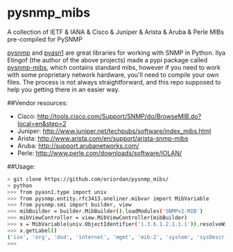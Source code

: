 pysnmp_mibs
===========

A collection of IETF &amp; IANA &amp; Cisco &amp; Juniper &amp; Arista &amp; Aruba &amp; Perle MIBs pre-compiled for PySNMP

[pysnmp](http://pysnmp.sf.net) and [pyasn1](http://pyasn1.sf.net) are great libraries for working with SNMP in Python.
Ilya Etingof (the author of the above projects) made a pypi package called [pysnmp-mibs](https://pypi.python.org/pypi/pysnmp-mibs/),
which contains standard mibs, however if you need to work with some proprietary network hardware, you'll need to compile your own files.
The process is not always straightforward, and this repo supposed to help you getting there in an easier way.
 
##Vendor resources:
 * Cisco: http://tools.cisco.com/Support/SNMP/do/BrowseMIB.do?local=en&step=2
 * Juniper: http://www.juniper.net/techpubs/software/index_mibs.html
 * Arista: http://www.arista.com/en/support/arista-snmp-mibs
 * Aruba: http://support.arubanetworks.com/
 * Perle: http://www.perle.com/downloads/software/IOLAN/

##Usage:

```sh
> git clone https://github.com/oriordan/pysnmp_mibs/
> python
>>> from pyasn1.type import univ
>>> from pysnmp.entity.rfc3413.oneliner.mibvar import MibVariable
>>> from pysnmp.smi import builder, view
>>> mibBuilder = builder.MibBuilder().loadModules('SNMPv2-MIB')
>>> mibViewController = view.MibViewController(mibBuilder)
>>> x = MibVariable(univ.ObjectIdentifier('1.3.6.1.2.1.1.1')).resolveWithMib(mibViewController)
>>> x.getLabel()
('iso', 'org', 'dod', 'internet', 'mgmt', 'mib-2', 'system', 'sysDescr')
>>>
```
